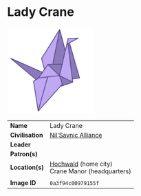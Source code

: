 # Lady Crane

<img src="https://raw.githubusercontent.com/jesskelsall/astarus-images/main/symbols/0a3f94c00979155f.png" height="200" />

|||
| --- | --- |
| **Name** | Lady Crane | organisation.4
| **Civilisation** | [Nil'Savnic Alliance](../civilisations/nilsavnic-alliance/nilsavnic-alliance.md) |
| **Leader** | |
| **Patron(s)** | |
| **Location(s)** | [Hochwald](../places/cities/hochwald.md) (home city)<br>Crane Manor (headquarters) |
|||
| **Image ID** | `0a3f94c00979155f` |
